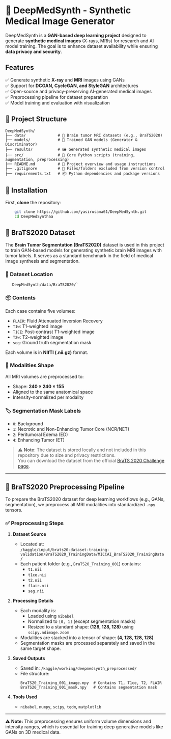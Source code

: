 # 🏥 DeepMedSynth - Synthetic Medical Image Generator

DeepMedSynth is a **GAN-based deep learning project** designed to generate **synthetic medical images** (X-rays, MRIs) for research and AI model training. The goal is to enhance dataset availability while ensuring **data privacy and security**.

##  Features
✅ Generate synthetic **X-ray** and **MRI** images using GANs  
✅ Support for **DCGAN, CycleGAN, and StyleGAN** architectures  
✅ Open-source and privacy-preserving AI-generated medical images  
✅ Preprocessing pipeline for dataset preparation  
✅ Model training and evaluation with visualization  

## 📂 Project Structure

```plaintext
DeepMedSynth/
├── data/              # 🧠 Brain tumor MRI datasets (e.g., BraTS2020)
├── models/            # 🤖 Trained GAN models (Generator & Discriminator)
├── results/           # 🖼️ Generated synthetic medical images
├── src/               # 🧪 Core Python scripts (training, augmentation, preprocessing)
├── README.md          # 📘 Project overview and usage instructions
├── .gitignore         # 🚫 Files/folders excluded from version control
├── requirements.txt   # 📦 Python dependencies and package versions
```

## 🔧 Installation
First, **clone** the repository:

```bash
    git clone https://github.com/yasirusama61/DeepMedSynth.git
    cd DeepMedSynthaa
```

## 🧠 BraTS2020 Dataset

The **Brain Tumor Segmentation (BraTS2020)** dataset is used in this project to train GAN-based models for generating synthetic brain MRI images with tumor labels. It serves as a standard benchmark in the field of medical image synthesis and segmentation.

### 📁 Dataset Location
```
   DeepMedSynth/data/BraTS2020/`
```

### 📦 Contents

Each case contains five volumes:

- `FLAIR`: Fluid Attenuated Inversion Recovery
- `T1w`: T1-weighted image
- `T1CE`: Post-contrast T1-weighted image
- `T2w`: T2-weighted image
- `seg`: Ground truth segmentation mask

Each volume is in **NIfTI (.nii.gz)** format.

### 🧪 Modalities Shape

All MRI volumes are preprocessed to:

- Shape: **240 × 240 × 155**
- Aligned to the same anatomical space
- Intensity-normalized per modality

### 🏷️ Segmentation Mask Labels

- `0`: Background  
- `1`: Necrotic and Non-Enhancing Tumor Core (NCR/NET)  
- `2`: Peritumoral Edema (ED)  
- `4`: Enhancing Tumor (ET)

> ⚠️ **Note**: The dataset is stored locally and not included in this repository due to size and privacy restrictions.  
You can download the dataset from the official [BraTS 2020 Challenge page](https://www.med.upenn.edu/sbia/brats2020/data.html).

---

## 🧠 BraTS2020 Preprocessing Pipeline

To prepare the BraTS2020 dataset for deep learning workflows (e.g., GANs, segmentation), we preprocess all MRI modalities into standardized `.npy` tensors.

### ✅ Preprocessing Steps

1. **Dataset Source**  
   - Located at:  
     `/kaggle/input/brats20-dataset-training-validation/BraTS2020_TrainingData/MICCAI_BraTS2020_TrainingData/`
   - Each patient folder (e.g., `BraTS20_Training_001`) contains:
     - `t1.nii`
     - `t1ce.nii`
     - `t2.nii`
     - `flair.nii`
     - `seg.nii`

2. **Processing Details**
   - Each modality is:
     - Loaded using `nibabel`
     - Normalized to `[0, 1]` (except segmentation masks)
     - Resized to a standard shape: **(128, 128, 128)** using `scipy.ndimage.zoom`
   - Modalities are stacked into a tensor of shape: **(4, 128, 128, 128)**
   - Segmentation masks are processed separately and saved in the same target shape.

3. **Saved Outputs**
   - Saved in: `/kaggle/working/deepmedsynth_preprocessed/`
   - File structure:
     ```
     BraTS20_Training_001_image.npy  # Contains T1, T1ce, T2, FLAIR
     BraTS20_Training_001_mask.npy   # Contains segmentation mask
     ```

4. **Tools Used**
   - `nibabel`, `numpy`, `scipy`, `tqdm`, `matplotlib`

---

⚠️ **Note:** This preprocessing ensures uniform volume dimensions and intensity ranges, which is essential for training deep generative models like GANs on 3D medical data.



